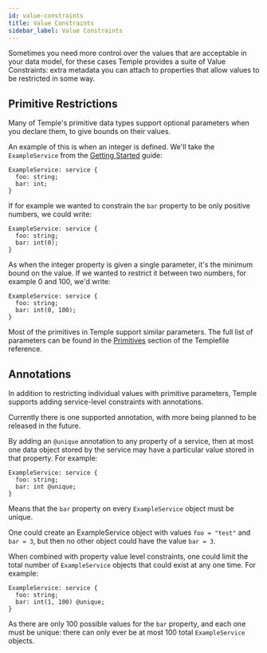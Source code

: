 ```yaml
---
id: value-constraints
title: Value Constraints
sidebar_label: Value Constraints
---
```


Sometimes you need more control over the values that are acceptable in your data model, for these cases Temple provides a suite of Value Constraints:
extra metadata you can attach to properties that allow values to be restricted in some way.

## Primitive Restrictions

Many of Temple's primitive data types support optional parameters when you declare them, to give bounds on their values.

An example of this is when an integer is defined. We'll take the `ExampleService` from the [Getting Started](getting-started) guide:

```
ExampleService: service {
  foo: string;
  bar: int;
}
```

If for example we wanted to constrain the `bar` property to be only positive numbers, we could write:

```
ExampleService: service {
  foo: string;
  bar: int(0);
}
```

As when the integer property is given a single parameter, it's the minimum bound on the value. 
If we wanted to restrict it between two numbers, for example 0 and 100, we'd write:

```
ExampleService: service {
  foo: string;
  bar: int(0, 100);
}
```

Most of the primitives in Temple support similar parameters. 
The full list of parameters can be found in the [Primitives](reference/primitives) section of the Templefile reference.

## Annotations

In addition to restricting individual values with primitive parameters, Temple supports adding service-level constraints with annotations.

Currently there is one supported annotation, with more being planned to be released in the future.

By adding an `@unique` annotation to any property of a service, then at most one data object stored by the service may have a particular value stored in that property.
For example:

```
ExampleService: service {
  foo: string;
  bar: int @unique;
}
```

Means that the `bar` property on every `ExampleService` object must be unique.

One could create an ExampleService object with values `foo = "test"` and `bar = 3`, but then no other object could have the value `bar = 3`. 

When combined with property value level constraints, one could limit the total number of `ExampleService` objects that could exist at any one time.
For example:

```
ExampleService: service {
  foo: string;
  bar: int(1, 100) @unique;
}
```

As there are only 100 possible values for the `bar` property, and each one must be unique: there can only ever be at most 100 total `ExampleService` objects.